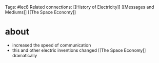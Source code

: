 Tags: #lec8 
Related connections: [[History of Electricity]] [[Messages and Mediums]] [[The Space Economy]]

# about
- increased the speed of communication
- this and other electric inventions changed [[The Space Economy]] dramatically